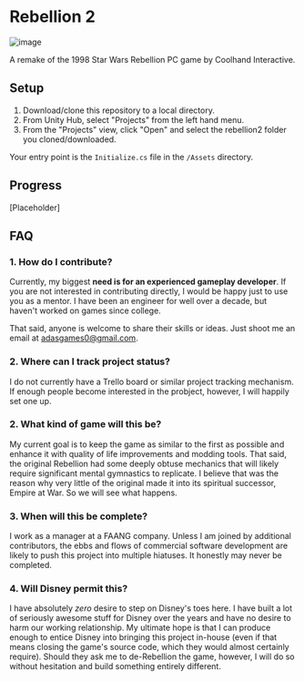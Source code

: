 # Rebellion 2

![image](https://user-images.githubusercontent.com/187183/235219711-1cfc2153-d2f3-41fc-b2cb-611988d28f34.png)

A remake of the 1998 Star Wars Rebellion PC game by Coolhand Interactive.

## Setup
1. Download/clone this repository to a local directory.
2. From Unity Hub, select "Projects" from the left hand menu.
3. From the "Projects" view, click "Open" and select the rebellion2 folder you cloned/downloaded.

Your entry point is the `Initialize.cs` file in the `/Assets` directory. 

## Progress
[Placeholder]

## FAQ

### 1. How do I contribute?

Currently, my biggest **need is for an experienced gameplay developer**. If you are not interested in contributing directly, I would be happy just to use you as a mentor. I have been an engineer for well over a decade, but haven't worked on games since college.

That said, anyone is welcome to share their skills or ideas. Just shoot me an email at adasgames0@gmail.com. 

### 2. Where can I track project status?

I do not currently have a Trello board or similar project tracking mechanism. If enough people become interested in the probject, however, I will happily set one up.

### 2. What kind of game will this be?

My current goal is to keep the game as similar to the first as possible and enhance it with quality of life improvements and modding tools. That said, the original Rebellion had some deeply obtuse mechanics that will likely require significant mental gymnastics to replicate. I believe that was the reason why very little of the original made it into its spiritual successor, Empire at War. So we will see what happens.

### 3. When will this be complete?

I work as a manager at a FAANG company. Unless I am joined by additional contributors, the ebbs and flows of commercial software development are likely to push this project into multiple hiatuses. It honestly may never be completed.

### 4. Will Disney permit this?

I have absolutely *zero* desire to step on Disney's toes here. I have built a lot of seriously awesome stuff for Disney over the years and have no desire to harm our working relationship. My ultimate hope is that I can produce enough to entice Disney into bringing this project in-house (even if that means closing the game's source code, which they would almost certainly require). Should they ask me to de-Rebellion the game, however, I will do so without hesitation and build something entirely different.
